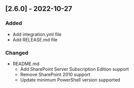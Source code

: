 ## [2.6.0] - 2022-10-27

### Added

- Add integration.yml file
- Add RELEASE.md file

### Changed

- README.md
  - Add SharePoint Server Subscription Edition support
  - Remove SharePoint 2010 support
  - Update minimum PowerShell version supported